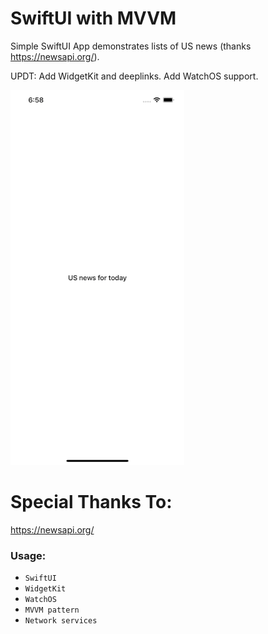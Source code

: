# SwiftUI with MVVM

Simple SwiftUI App demonstrates lists of US news (thanks https://newsapi.org/).

UPDT: Add WidgetKit and deeplinks. Add WatchOS support.

![NewsFeed](./news2.gif "SwiftUI with MVVM")

# Special Thanks To:
https://newsapi.org/

### Usage:
* `SwiftUI`
* `WidgetKit`
* `WatchOS`
* `MVVM pattern`
* `Network services`

